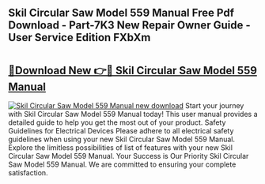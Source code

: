 ## Skil Circular Saw Model 559 Manual Free Pdf Download - Part-7K3 New Repair Owner Guide - User Service Edition FXbXm

# <h2><a href="http://bc48774.oget.top/?id=Skil+Circular+Saw+Model+559+Manual">🔗Download New 👉🔴 Skil Circular Saw Model 559 Manual</a></h2>

[![Skil Circular Saw Model 559 Manual new download](https://i.imgur.com/5g1atiW.png)](http://bc48774.oget.top/?id=Skil+Circular+Saw+Model+559+Manual)
Start your journey with Skil Circular Saw Model 559 Manual today! This user manual provides a detailed guide to help you get the most out of your product. Safety Guidelines for Electrical Devices Please adhere to all electrical safety guidelines when using your new Skil Circular Saw Model 559 Manual. Explore the limitless possibilities of list of features with your new Skil Circular Saw Model 559 Manual. Your Success is Our Priority Skil Circular Saw Model 559 Manual. We are committed to ensuring your complete satisfaction.
